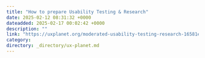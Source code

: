 ```yaml
---
title: "How to prepare Usability Testing & Research"
date: 2025-02-12 08:31:32 +0000
dateadded: 2025-02-17 00:02:42 +0000
description: ""
link: "https://uxplanet.org/moderated-usability-testing-research-16581e08c8ac?source=rss----819cc2aaeee0---4"
category:
directory: _directory/ux-planet.md
---
```

